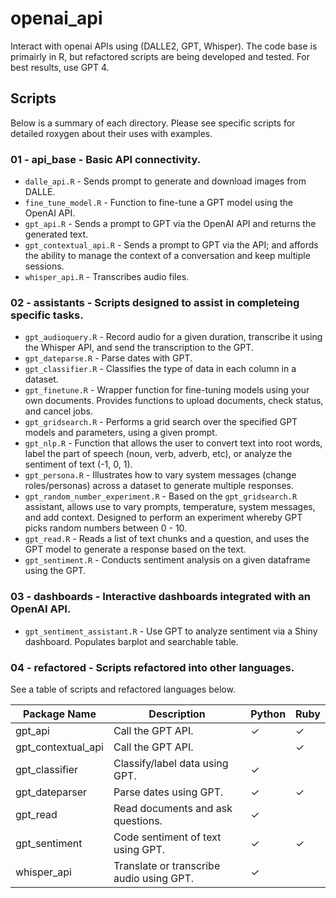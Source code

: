 # openai_api
Interact with openai APIs using (DALLE2, GPT, Whisper). The code base is primairly in R, but refactored scripts are being developed and tested. For best results, use GPT 4.

## Scripts

Below is a summary of each directory. Please see specific scripts for detailed roxygen about their uses with examples.

### 01 - api_base - Basic API connectivity.
* `dalle_api.R` - Sends prompt to generate and download images from DALLE.
* `fine_tune_model.R` -  Function to fine-tune a GPT model using the OpenAI API.
* `gpt_api.R` - Sends a prompt to GPT via the OpenAI API and returns the generated text.
* `gpt_contextual_api.R` - Sends a prompt to GPT via the API; and affords the ability to manage the context of a conversation and keep multiple sessions.
* `whisper_api.R` - Transcribes audio files.

### 02 - assistants - Scripts designed to assist in completeing specific tasks.
* `gpt_audioquery.R` - Record audio for a given duration, transcribe it using the Whisper API, and send the transcription to the GPT.
* `gpt_dateparse.R` - Parse dates with GPT.
* `gpt_classifier.R` - Classifies the type of data in each column in a dataset.
* `gpt_finetune.R` - Wrapper function for fine-tuning models using your own documents. Provides functions to upload documents, check status, and cancel jobs.
* `gpt_gridsearch.R` - Performs a grid search over the specified GPT models and parameters, using a given prompt.
* `gpt_nlp.R` - Function that allows the user to convert text into root words, label the part of speech (noun, verb, adverb, etc), or analyze the sentiment of text (-1, 0, 1).
* `gpt_persona.R` - Illustrates how to vary system messages (change roles/personas) across a dataset to generate multiple responses.
* `gpt_random_number_experiment.R` - Based on the `gpt_gridsearch.R` assistant, allows use to vary prompts, temperature, system messages, and add context. Designed to perform an experiment whereby GPT picks random numbers between 0 - 10.
* `gpt_read.R` -  Reads a list of text chunks and a question, and uses the GPT model to generate a response based on the text.
* `gpt_sentiment.R` - Conducts sentiment analysis on a given dataframe using the GPT.

### 03 - dashboards - Interactive dashboards integrated with an OpenAI API.
* `gpt_sentiment_assistant.R` - Use GPT to analyze sentiment via a Shiny dashboard. Populates barplot and searchable table.

### 04 - refactored - Scripts refactored into other languages.

See a table of scripts and refactored languages below.

| Package Name   | Description                                                  | Python      | Ruby        |
|----------------|--------------------------------------------------------------|-------------|-------------|
| gpt_api        | Call the GPT API.                     | &#x2713;    | &#x2713;    |
| gpt_contextual_api        | Call the GPT API.                     |        | &#x2713;    |
| gpt_classifier | Classify/label data using GPT.        | &#x2713;    |             |
| gpt_dateparser | Parse dates using GPT.      | &#x2713;    | &#x2713;    |
| gpt_read       | Read documents and ask questions. | &#x2713; |             |
| gpt_sentiment  | Code sentiment of text using GPT.     | &#x2713;    | &#x2713;    |
| whisper_api    | Translate or transcribe audio using GPT. | &#x2713; |             |
